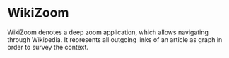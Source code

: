 WikiZoom
========

WikiZoom denotes a deep zoom application, which allows navigating through Wikipedia. It represents all outgoing links of an article as graph in order to survey the context.
